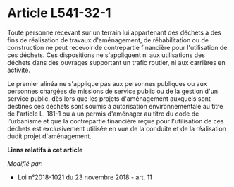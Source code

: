 # Article L541-32-1

Toute personne recevant sur un terrain lui appartenant des déchets à des fins de réalisation de travaux d'aménagement, de
réhabilitation ou de construction ne peut recevoir de contrepartie financière pour l'utilisation de ces déchets. Ces
dispositions ne s'appliquent ni aux utilisations des déchets dans des ouvrages supportant un trafic routier, ni aux carrières
en activité.

Le premier alinéa ne s'applique pas aux personnes publiques ou aux personnes chargées de missions de service public ou de la
gestion d'un service public, dès lors que les projets d'aménagement auxquels sont destinés ces déchets sont soumis à
autorisation environnementale au titre de l'article L. 181-1 ou à un permis d'aménager au titre du code de l'urbanisme et que
la contrepartie financière reçue pour l'utilisation de ces déchets est exclusivement utilisée en vue de la conduite et de la
réalisation dudit projet d'aménagement.

**Liens relatifs à cet article**

_Modifié par_:

  - Loi n°2018-1021 du 23 novembre 2018 - art. 11
